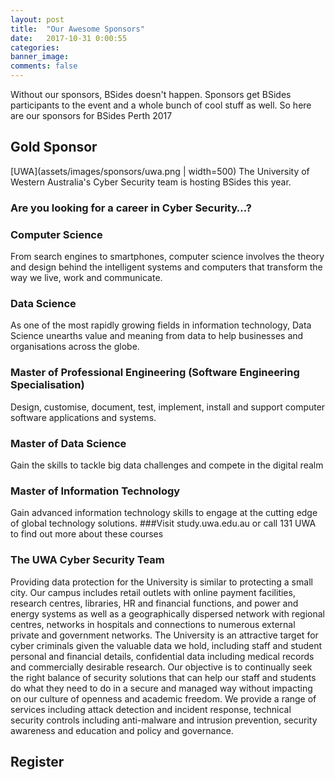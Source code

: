 ```yaml
---
layout: post
title:  "Our Awesome Sponsors"
date:   2017-10-31 0:00:55
categories:
banner_image:
comments: false
---
```


Without our sponsors, BSides doesn't happen. Sponsors get BSides participants to the event and a whole bunch of cool stuff as well.
So here are our sponsors for BSides Perth 2017

## Gold Sponsor
[UWA](assets/images/sponsors/uwa.png | width=500)
The University of Western Australia's Cyber Security team is hosting BSides this year.

### Are you looking for a career in Cyber Security…?

### Computer Science
From search engines to smartphones, computer science involves the theory and design behind the intelligent systems and computers that transform the way we live, work and communicate.
### Data Science
As one of the most rapidly growing fields in information technology, Data Science unearths value and meaning from data to help businesses and organisations across the globe.
### Master of Professional Engineering (Software Engineering Specialisation)
Design, customise, document, test, implement, install and support computer software applications and systems.
### Master of Data Science
Gain the skills to tackle big data challenges and compete in the digital realm
### Master of Information Technology
Gain advanced information technology skills to engage at the cutting edge of global technology solutions.
###Visit study.uwa.edu.au or call 131 UWA to find out more about these courses

### The UWA Cyber Security Team
Providing data protection for the University is similar to protecting a small city. Our campus includes
retail outlets with online payment facilities, research centres, libraries, HR and financial functions,
and power and energy systems as well as a geographically dispersed network with regional centres,
networks in hospitals and connections to numerous external private and government networks.
The University is an attractive target for cyber criminals given the valuable data we hold, including
staff and student personal and financial details, confidential data including medical records and
commercially desirable research.
Our objective is to continually seek the right balance of security solutions that can help our staff and
students do what they need to do in a secure and managed way without impacting on our culture of
openness and academic freedom.
We provide a range of services including attack detection and incident response, technical security
controls including anti-malware and intrusion prevention, security awareness and education and
policy and governance.

## Register
